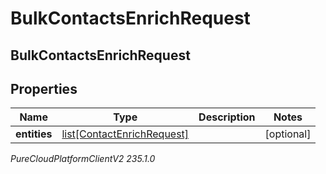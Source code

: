 # BulkContactsEnrichRequest

## BulkContactsEnrichRequest

## Properties

|Name | Type | Description | Notes|
|------------ | ------------- | ------------- | -------------|
| **entities** | [list[ContactEnrichRequest]](ContactEnrichRequest) |  | [optional] |



_PureCloudPlatformClientV2 235.1.0_
